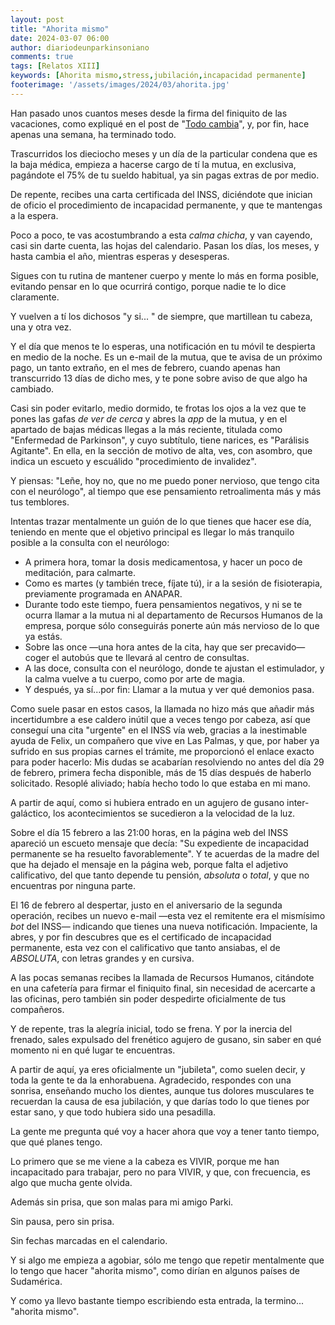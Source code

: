 ```yaml
---
layout: post
title: "Ahorita mismo"
date: 2024-03-07 06:00
author: diariodeunparkinsoniano
comments: true
tags: [Relatos XIII] 
keywords: [Ahorita mismo,stress,jubilación,incapacidad permanente]
footerimage: '/assets/images/2024/03/ahorita.jpg'
---
```

Han pasado unos cuantos meses desde la firma del finiquito de las vacaciones, como expliqué en el post de "[Todo cambia](/post/2023/12/12/cambia-todo-cambia)", y, por fin, hace apenas una semana, ha terminado todo.

Trascurridos los dieciocho meses y un día de la particular condena que es la baja médica, empieza a hacerse cargo de tí la mutua, en exclusiva, pagándote el 75% de tu sueldo habitual, ya sin pagas extras de por medio.

De repente, recibes una carta certificada del INSS, diciéndote que inician de oficio el procedimiento de incapacidad permanente, y que te mantengas a la espera.

Poco a poco, te vas acostumbrando a esta *calma chicha*, y van cayendo, casi sin darte cuenta, las hojas del calendario. Pasan los días, los meses, y hasta cambia el año, mientras esperas y desesperas.

Sigues con tu rutina de mantener cuerpo y mente lo más en forma posible, evitando pensar en lo que ocurrirá contigo, porque nadie te lo dice claramente.

Y vuelven a tí los dichosos "y si... " de siempre, que martillean tu cabeza, una y otra vez.

Y el día que menos te lo esperas, una notificación en tu móvil te despierta en medio de la noche. Es un e-mail de la mutua, que te avisa de un próximo pago, un tanto extraño, en el mes de febrero, cuando apenas han transcurrido 13 días de dicho mes, y te pone sobre aviso de que algo ha cambiado.

Casi sin poder evitarlo, medio dormido, te frotas los ojos a la vez que te pones las gafas *de ver de cerca* y abres la *app* de la mutua, y en el apartado de bajas médicas llegas a la más reciente, titulada como "Enfermedad de Parkinson", y cuyo subtítulo, tiene narices, es "Parálisis Agitante". En ella, en la sección de motivo de alta, ves, con asombro, que indica un escueto y escuálido "procedimiento de invalidez".

Y piensas: "Leñe, hoy no, que no me puedo poner nervioso, que tengo cita con el neurólogo", al tiempo que ese pensamiento retroalimenta más y más tus temblores.

Intentas trazar mentalmente un guión de lo que tienes que hacer ese día, teniendo en mente que el objetivo principal es llegar lo más tranquilo posible a la consulta con el neurólogo:

- A primera hora, tomar la dosis medicamentosa, y hacer un poco de meditación, para calmarte.
- Como es martes (y también trece, fíjate tú), ir a la sesión de fisioterapia, previamente programada en ANAPAR.
- Durante todo este tiempo, fuera pensamientos negativos, y ni se te ocurra llamar a la mutua ni al departamento de Recursos Humanos de la empresa, porque sólo conseguirás ponerte aún más nervioso de lo que ya estás.
- Sobre las once —una hora antes de la cita, hay que ser precavido— coger el autobús que te llevará al centro de consultas.
- A las doce, consulta con el neurólogo, donde te ajustan el estimulador, y la calma vuelve a tu cuerpo, como por arte de magia.
- Y después, ya sí...por fin: Llamar a la mutua y ver qué demonios pasa.

Como suele pasar en estos casos, la llamada no hizo más que añadir más incertidumbre a ese caldero inútil que a veces tengo por cabeza, así que conseguí una cita "urgente" en el INSS vía web, gracias a la inestimable ayuda de Felix, un compañero que vive en Las Palmas, y que, por haber ya sufrido en sus propias carnes el trámite, me proporcionó el enlace exacto para poder hacerlo: Mis dudas se acabarían resolviendo no antes del día 29 de febrero, primera fecha disponible, más de 15 días después de haberlo solicitado.
Resoplé aliviado; había hecho todo lo que estaba en mi mano.

A partir de aquí, como si hubiera entrado en un agujero de gusano inter-galáctico, los acontecimientos se sucedieron a la velocidad de la luz.

Sobre el día 15 febrero a las 21:00 horas, en la página web del INSS apareció un escueto mensaje que decía: "Su expediente de incapacidad permanente se ha resuelto favorablemente".
Y te acuerdas de la madre del que ha dejado el mensaje en la página web, porque falta el adjetivo calificativo, del que tanto depende tu pensión, *absoluta* o *total*, y que no encuentras por ninguna parte.

El 16 de febrero al despertar, justo en el aniversario de la segunda operación, recibes un nuevo e-mail —esta vez el remitente era el mismísimo *bot* del INSS— indicando que tienes una nueva notificación.
Impaciente, la abres, y por fin descubres que es el certificado de incapacidad permanente, esta vez con el calificativo que tanto ansiabas, el de *ABSOLUTA*, con letras grandes y en cursiva.

A las pocas semanas recibes la llamada de Recursos Humanos, citándote en una cafetería para firmar el finiquito final, sin necesidad de acercarte a las oficinas, pero también sin poder despedirte oficialmente de tus compañeros.

Y de repente, tras la alegría inicial, todo se frena. Y por la inercia del frenado, sales expulsado del frenético agujero de gusano, sin saber en qué momento ni en qué lugar te encuentras.

A partir de aquí, ya eres oficialmente un "jubileta", como suelen decir, y toda la gente te da la enhorabuena.
Agradecido, respondes con una sonrisa, enseñando mucho los dientes, aunque tus dolores musculares te recuerdan la causa de esa jubilación, y que darías todo lo que tienes por estar sano, y que todo hubiera sido una pesadilla.

La gente me pregunta qué voy a hacer ahora que voy a tener tanto tiempo, que qué planes tengo.

Lo primero que se me viene a la cabeza es VIVIR, porque me han incapacitado para trabajar, pero no para VIVIR, y que, con frecuencia, es algo que mucha gente olvida.

Además sin prisa, que son malas para mi amigo Parki.

Sin pausa, pero sin prisa.

Sin fechas marcadas en el calendario.

Y si algo me empieza a agobiar, sólo me tengo que repetir mentalmente que lo tengo que hacer "ahorita mismo", como dirían en algunos países de Sudamérica.

Y como ya llevo bastante tiempo escribiendo esta entrada, la termino... "ahorita mismo".

